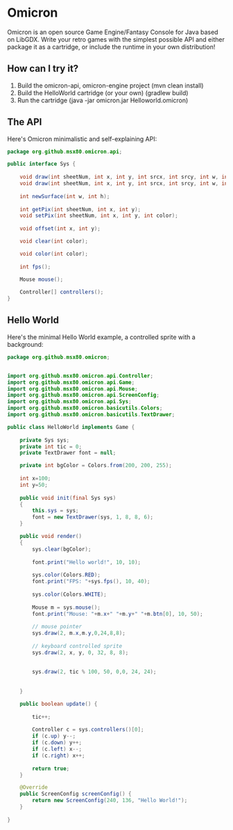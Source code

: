Omicron
======
Omicron is an open source Game Engine/Fantasy Console for Java based on LibGDX. Write your retro games with the simplest possible API and either package it as a cartridge, or include the runtime in your own distribution!

How can I try it?
-----------------

1. Build the omicron-api, omicron-engine  project (mvn clean install)
2. Build the HelloWorld cartridge (or your own) (gradlew build)
3. Run the cartridge (java -jar omicron.jar Helloworld.omicron)

The API
-------

Here's Omicron minimalistic and self-explaining API:

```java
package org.github.msx80.omicron.api;

public interface Sys {
	
    void draw(int sheetNum, int x, int y, int srcx, int srcy, int w, int h);
    void draw(int sheetNum, int x, int y, int srcx, int srcy, int w, int h, int rotate);
    
    int newSurface(int w, int h);
    
    int getPix(int sheetNum, int x, int y);
    void setPix(int sheetNum, int x, int y, int color);
    
	void offset(int x, int y);

	void clear(int color);

	void color(int color);
	
	int fps();
	
	Mouse mouse();

	Controller[] controllers();
}

```

Hello World
-----------

Here's the minimal Hello World example, a controlled sprite with a background:

```java
package org.github.msx80.omicron;


import org.github.msx80.omicron.api.Controller;
import org.github.msx80.omicron.api.Game;
import org.github.msx80.omicron.api.Mouse;
import org.github.msx80.omicron.api.ScreenConfig;
import org.github.msx80.omicron.api.Sys;
import org.github.msx80.omicron.basicutils.Colors;
import org.github.msx80.omicron.basicutils.TextDrawer;

public class HelloWorld implements Game {
	
	private Sys sys;
	private int tic = 0;
	private TextDrawer font = null;

	private int bgColor = Colors.from(200, 200, 255);
	
	int x=100;
	int y=50;
	
    public void init(final Sys sys) 
    {
        this.sys = sys;
        font = new TextDrawer(sys, 1, 8, 8, 6);
    }

    public void render() 
    {
    	sys.clear(bgColor);
    	
        font.print("Hello world!", 10, 10);
        
        sys.color(Colors.RED);
        font.print("FPS: "+sys.fps(), 10, 40);
        
        sys.color(Colors.WHITE);
        
        Mouse m = sys.mouse();
        font.print("Mouse: "+m.x+" "+m.y+" "+m.btn[0], 10, 50);
      
        // mouse pointer
        sys.draw(2, m.x,m.y,0,24,8,8);
        
        // keyboard controlled sprite
        sys.draw(2, x, y, 0, 32, 8, 8);
        
        
        sys.draw(2, tic % 100, 50, 0,0, 24, 24);
    	
        
    }

    public boolean update() {
			
        tic++;
        
        Controller c = sys.controllers()[0];
        if (c.up) y--;
        if (c.down) y++;
        if (c.left) x--;
        if (c.right) x++;
     
        return true;
    }

	@Override
	public ScreenConfig screenConfig() {
		return new ScreenConfig(240, 136, "Hello World!");
	}
  
}

```